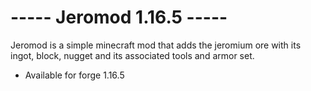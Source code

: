 # ----- Jeromod 1.16.5 -----

Jeromod is a simple minecraft mod that adds the jeromium ore with its ingot, block, nugget and its associated tools and armor set.

- Available for forge 1.16.5

